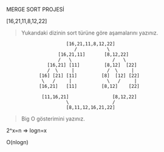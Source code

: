 MERGE SORT PROJESİ

[16,21,11,8,12,22] 

> Yukarıdaki dizinin sort türüne göre aşamalarını yazınız. 

                          [16,21,11,8,12,22]             
                             /           \
                       [16,21,11]       [8,12,22]        
                       /   \               /   \
                   [16,21] [11]         [8,12]  [22]     
                   /  \     |            /  \     |       
                [16] [21] [11]         [8]  [12] [22]     
                 \   /     |             \   /     | 
                [16,21]   [11]         [8,12]    [22]
                           
                 [11,16,21]                [8,12,22]  
                          \                /
                          [8,11,12,16,21,22]

> Big O gösterimini yazınız.

  2^x=n => logn=x
  
   O(nlogn)
   
   
    